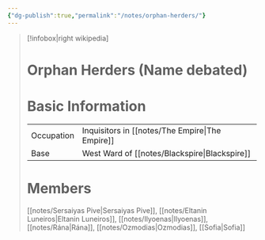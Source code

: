 ```yaml
---
{"dg-publish":true,"permalink":"/notes/orphan-herders/"}
---
```


> [!infobox|right wikipedia]
># Orphan Herders (Name debated)
># Basic Information
> |  |   |
> | ---- | --- |
> | Occupation | Inquisitors in [[notes/The Empire\|The Empire]] |
> | Base | West Ward of [[notes/Blackspire\|Blackspire]] |
> # Members
>[[notes/Sersaiyas Pive\|Sersaiyas Pive]], [[notes/Eltanin Luneiros\|Eltanin Luneiros]], [[notes/Ilyoenas\|Ilyoenas]], [[notes/Rána\|Rána]], [[notes/Ozmodias\|Ozmodias]], [[Sofia\|Sofia]]